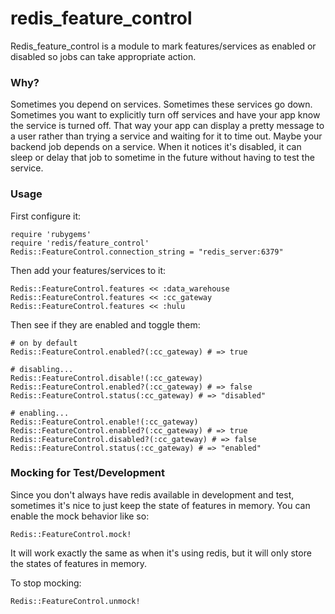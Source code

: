 redis_feature_control
=====================

Redis_feature_control is a module to mark features/services as enabled or disabled
so jobs can take appropriate action.


### Why?

Sometimes you depend on services.  Sometimes these services go down.  Sometimes
you want to explicitly turn off services and have your app know the service is
turned off.  That way your app can display a pretty message to a user
rather than trying a service and waiting for it to time out.  Maybe your backend
job depends on a service.  When it notices it's disabled, it can sleep or delay
that job to sometime in the future without having to test the service.



### Usage

First configure it:

    require 'rubygems'
    require 'redis/feature_control'
    Redis::FeatureControl.connection_string = "redis_server:6379"

Then add your features/services to it:

    Redis::FeatureControl.features << :data_warehouse
    Redis::FeatureControl.features << :cc_gateway
    Redis::FeatureControl.features << :hulu

Then see if they are enabled and toggle them:

    # on by default
    Redis::FeatureControl.enabled?(:cc_gateway) # => true

    # disabling...
    Redis::FeatureControl.disable!(:cc_gateway)
    Redis::FeatureControl.enabled?(:cc_gateway) # => false
    Redis::FeatureControl.status(:cc_gateway) # => "disabled"

    # enabling...
    Redis::FeatureControl.enable!(:cc_gateway)
    Redis::FeatureControl.enabled?(:cc_gateway) # => true
    Redis::FeatureControl.disabled?(:cc_gateway) # => false
    Redis::FeatureControl.status(:cc_gateway) # => "enabled"

### Mocking for Test/Development

Since you don't always have redis available in development and test, sometimes
it's nice to just keep the state of features in memory.  You can enable the mock
behavior like so:

    Redis::FeatureControl.mock!

It will work exactly the same as when it's using redis, but it will only store
the states of features in memory.

To stop mocking:

    Redis::FeatureControl.unmock!

